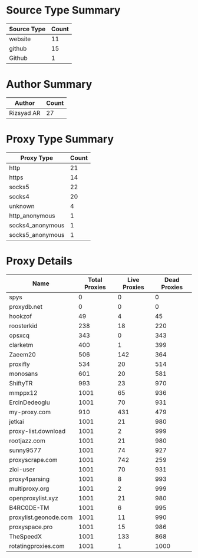 # Source Type Summary

| Source Type | Count |
|-------------|-------|
| website | 11 |
| github | 15 |
| Github | 1 |


# Author Summary

| Author | Count |
|--------|-------|
| Rizsyad AR | 27 |


# Proxy Type Summary

| Proxy Type | Count |
|------------|-------|
| http | 21 |
| https | 14 |
| socks5 | 22 |
| socks4 | 20 |
| unknown | 4 |
| http_anonymous | 1 |
| socks4_anonymous | 1 |
| socks5_anonymous | 1 |


# Proxy Details

| Name | Total Proxies | Live Proxies | Dead Proxies |
|------|---------------|--------------|---------------|
| spys | 0 | 0 | 0 |
| proxydb.net | 0 | 0 | 0 |
| hookzof | 49 | 4 | 45 |
| roosterkid | 238 | 18 | 220 |
| opsxcq | 343 | 0 | 343 |
| clarketm | 400 | 1 | 399 |
| Zaeem20 | 506 | 142 | 364 |
| proxifly | 534 | 20 | 514 |
| monosans | 601 | 20 | 581 |
| ShiftyTR | 993 | 23 | 970 |
| mmppx12 | 1001 | 65 | 936 |
| ErcinDedeoglu | 1001 | 70 | 931 |
| my-proxy.com | 910 | 431 | 479 |
| jetkai | 1001 | 21 | 980 |
| proxy-list.download | 1001 | 2 | 999 |
| rootjazz.com | 1001 | 21 | 980 |
| sunny9577 | 1001 | 74 | 927 |
| proxyscrape.com | 1001 | 742 | 259 |
| zloi-user | 1001 | 70 | 931 |
| proxy4parsing | 1001 | 8 | 993 |
| multiproxy.org | 1001 | 2 | 999 |
| openproxylist.xyz | 1001 | 21 | 980 |
| B4RC0DE-TM | 1001 | 6 | 995 |
| proxylist.geonode.com | 1001 | 11 | 990 |
| proxyspace.pro | 1001 | 15 | 986 |
| TheSpeedX | 1001 | 133 | 868 |
| rotatingproxies.com | 1001 | 1 | 1000 |
